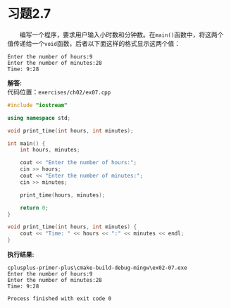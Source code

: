 # 习题2.7

&emsp;&emsp;编写一个程序，要求用户输入小时数和分钟数。在`main()`函数中，将这两个值传递给一个`void`函数，后者以下面这样的格式显示这两个值：
```
Enter the number of hours:9
Enter the number of minutes:28
Time: 9:28
```

**解答:**  
代码位置：`exercises/ch02/ex07.cpp`
```c++
#include "iostream"

using namespace std;

void print_time(int hours, int minutes);

int main() {
    int hours, minutes;

    cout << "Enter the number of hours:";
    cin >> hours;
    cout << "Enter the number of minutes:";
    cin >> minutes;

    print_time(hours, minutes);

    return 0;
}

void print_time(int hours, int minutes) {
    cout << "Time: " << hours << ":" << minutes << endl;
}
```

**执行结果:**  
```
cplusplus-primer-plus\cmake-build-debug-mingw\ex02-07.exe
Enter the number of hours:9
Enter the number of minutes:28
Time: 9:28

Process finished with exit code 0
```